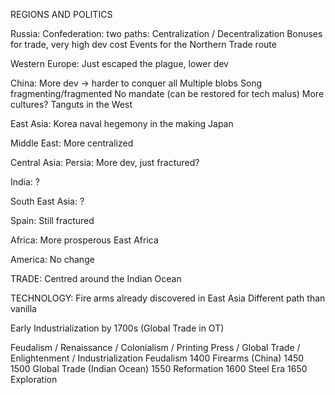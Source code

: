 REGIONS AND POLITICS

Russia:
Confederation: two paths: Centralization / Decentralization
Bonuses for trade, very high dev cost
Events for the Northern Trade route

Western Europe:
Just escaped the plague, lower dev

China:
More dev -> harder to conquer all
Multiple blobs
Song fragmenting/fragmented
No mandate (can be restored for tech malus)
More cultures?
Tanguts in the West

East Asia:
Korea naval hegemony in the making
Japan

Middle East:
More centralized

Central Asia:
Persia: More dev, just fractured?

India:
?

South East Asia:
?

Spain:
Still fractured

Africa:
More prosperous East Africa

America:
No change

TRADE:
Centred around the Indian Ocean

TECHNOLOGY:
Fire arms already discovered in East Asia
Different path than vanilla

Early Industrialization by 1700s (Global Trade in OT)

Feudalism / Renaissance / Colonialism / Printing Press / Global Trade / Enlightenment / Industrialization
Feudalism
1400 Firearms (China)
1450 
1500 Global Trade (Indian Ocean)
1550 Reformation 
1600 Steel Era
1650 Exploration
  

